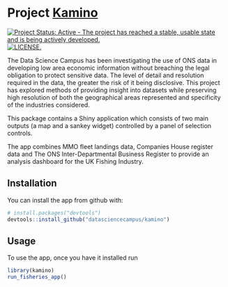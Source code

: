 
<!-- README.md is generated from README.Rmd. Please edit that file -->
Project [Kamino](http://starwars.wikia.com/wiki/Kamino)
=======================================================

[![Project Status: Active - The project has reached a stable, usable state and is being actively developed.](http://www.repostatus.org/badges/latest/active.svg)](http://www.repostatus.org/#active) [![LICENSE.](https://img.shields.io/badge/license-OGL--3-brightgreen.svg?style=flat)](http://www.nationalarchives.gov.uk/doc/open-government-licence/version/3/)

The Data Science Campus has been investigating the use of ONS data in developing low area economic information without breaching the legal obligation to protect sensitive data. The level of detail and resolution required in the data, the greater the risk of it being disclosive. This project has explored methods of providing insight into datasets while preserving high resolution of both the geographical areas represented and specificity of the industries considered.

This package contains a Shiny application which consists of two main outputs (a map and a sankey widget) controlled by a panel of selection controls.

The app combines MMO fleet landings data, Companies House register data and The ONS Inter-Departmental Business Register to provide an analysis dashboard for the UK Fishing Industry.


Installation
------------

You can install the app from github with:

``` r
# install.packages("devtools")
devtools::install_github("datasciencecampus/kamino")
```

Usage
-----

To use the app, once you have it installed run

``` r
library(kamino)
run_fisheries_app()
```
